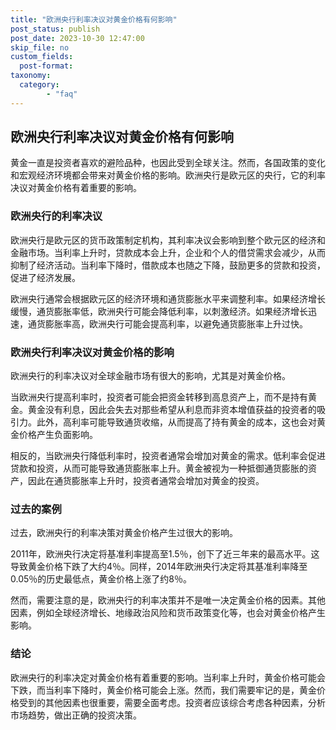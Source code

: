 ```yaml
---
title: "欧洲央行利率决议对黄金价格有何影响"
post_status: publish
post_date: 2023-10-30 12:47:00
skip_file: no
custom_fields: 
  post-format: 
taxonomy:
  category:
        - "faq"
---
```


## 欧洲央行利率决议对黄金价格有何影响

黄金一直是投资者喜欢的避险品种，也因此受到全球关注。然而，各国政策的变化和宏观经济环境都会带来对黄金价格的影响。欧洲央行是欧元区的央行，它的利率决议对黄金价格有着重要的影响。

### 欧洲央行的利率决议

欧洲央行是欧元区的货币政策制定机构，其利率决议会影响到整个欧元区的经济和金融市场。当利率上升时，贷款成本会上升，企业和个人的借贷需求会减少，从而抑制了经济活动。当利率下降时，借款成本也随之下降，鼓励更多的贷款和投资，促进了经济发展。

欧洲央行通常会根据欧元区的经济环境和通货膨胀水平来调整利率。如果经济增长缓慢，通货膨胀率低，欧洲央行可能会降低利率，以刺激经济。如果经济增长迅速，通货膨胀率高，欧洲央行可能会提高利率，以避免通货膨胀率上升过快。

### 欧洲央行利率决议对黄金价格的影响

欧洲央行的利率决议对全球金融市场有很大的影响，尤其是对黄金价格。

当欧洲央行提高利率时，投资者可能会把资金转移到高息资产上，而不是持有黄金。黄金没有利息，因此会失去对那些希望从利息而非资本增值获益的投资者的吸引力。此外，高利率可能导致通货收缩，从而提高了持有黄金的成本，这也会对黄金价格产生负面影响。

相反的，当欧洲央行降低利率时，投资者通常会增加对黄金的需求。低利率会促进贷款和投资，从而可能导致通货膨胀率上升。黄金被视为一种抵御通货膨胀的资产，因此在通货膨胀率上升时，投资者通常会增加对黄金的投资。

### 过去的案例

过去，欧洲央行的利率决策对黄金价格产生过很大的影响。

2011年，欧洲央行决定将基准利率提高至1.5％，创下了近三年来的最高水平。这导致黄金价格下跌了大约4％。同样，2014年欧洲央行决定将其基准利率降至0.05％的历史最低点，黄金价格上涨了约8％。

然而，需要注意的是，欧洲央行的利率决策并不是唯一决定黄金价格的因素。其他因素，例如全球经济增长、地缘政治风险和货币政策变化等，也会对黄金价格产生影响。

### 结论

欧洲央行的利率决定对黄金价格有着重要的影响。当利率上升时，黄金价格可能会下跌，而当利率下降时，黄金价格可能会上涨。然而，我们需要牢记的是，黄金价格受到的其他因素也很重要，需要全面考虑。投资者应该综合考虑各种因素，分析市场趋势，做出正确的投资决策。
